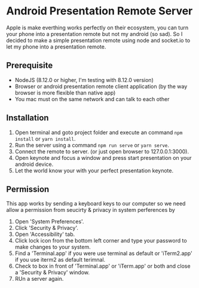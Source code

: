 # Android Presentation Remote Server

Apple is make everthing works perfectly on their ecosystem, you can turn your phone into a presentation remote but not my android (so sad). So I decided to make a simple presentation remote using node and socket.io to let my phone into a presentation remote. 

## Prerequisite

- NodeJS (8.12.0 or higher, I'm testing with 8.12.0 version)
- Browser or android presentation remote client application (by the way browser is more flexible than native app)
- You mac must on the same network and can talk to each other

## Installation 

1. Open terminal and goto project folder and execute an command `npm install` or `yarn install`.
2. Run the server using a command `npm run serve` or `yarn serve`.
3. Connect the remote to server. (or just open browser to 127.0.0.1:3000).
4. Open keynote and focus a window and press start presentation on your android device.
5. Let the world know your with your perfect presentation keynote.

## Permission 

This app works by sending a keyboard keys to our computer so we need allow a permission from seucirty & privacy in system perferences by

1. Open 'System Preferences'.
2. Click 'Security & Privacy'.
3. Open 'Accessibility' tab.
4. Click lock icon from the bottom left corner and type your password to make changes to your system.
5. Find a 'Terminal.app' if you were use terminal as default or 'iTerm2.app' if you use iterm2 as default terimnal.
6. Check to box in front of 'Terminal.app' or 'iTerm.app' or both and close a 'Security & Privacy' window.
7. RUn a server again.
